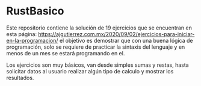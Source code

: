 # RustBasico
Este repositorio contiene la solución de 19 ejercicios que se encuentran en esta página: https://ajgutierrez.com.mx/2020/09/02/ejercicios-para-iniciar-en-la-programacion/
el objetivo es demostrar que con una buena lógica de programación, solo se requiere de practicar la sintaxis del lenguaje y en menos de un mes se estará 
programando en el. 

Los ejercicios son muy básicos, van desde simples sumas y restas, hasta solicitar datos al usuario realizar algún tipo de calculo y mostrar los resultados.
